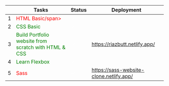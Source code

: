 |         | Tasks    | Status |Deployment|
| ------ | ----------- |------------|-------|
| 1      | <span style="color:red">HTML Basic/span>| <span style="color:white; bakground-color: green">✓</span>||
| 2      | <span style="color:green">CSS Basic</span>    |<span style="color:white; bakground-color: green">✓</span>||
| 3      | <span style="color:green">Build Portfolio website from scratch with HTML & CSS</span> |<span style="color:white; bakground-color: green">✓</span>|https://riazbutt.netlify.app/ |
| 4      | <span style="color:green">Learn Flexbox</span> |<span style="color:white; bakground-color: green">✓</span>|
| 5      | <span style="color:red">Sass</span> |<span style="color:white; bakground-color: green">✓</span>|https://sass-website-clone.netlify.app/|
